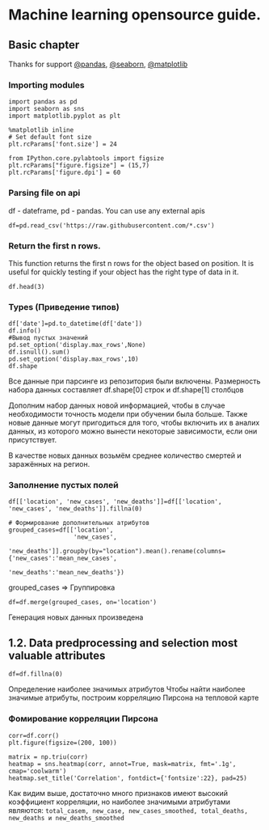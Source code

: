 # Machine learning opensource guide.

## Basic chapter
Thanks for support [@pandas](https://pandas.pydata.org/getting_started.html), [@seaborn](https://github.com/eugenerum/ToolDataHelper/tree/main/Examples), [@matplotlib](https://matplotlib.org/)
### Importing modules
```
import pandas as pd
import seaborn as sns
import matplotlib.pyplot as plt

%matplotlib inline
# Set default font size
plt.rcParams['font.size'] = 24

from IPython.core.pylabtools import figsize
plt.rcParams["figure.figsize"] = (15,7)
plt.rcParams['figure.dpi'] = 60
```
### Parsing file on api 
df - dateframe, pd - pandas.
You can use any external apis
```
df=pd.read_csv('https://raw.githubusercontent.com/*.csv')
```
### Return the first n rows.
This function returns the first n rows for the object based on position. It is useful for quickly testing if your object has the right type of data in it.
```
df.head(3)
```
### Types (Приведение типов)
```
df['date']=pd.to_datetime(df['date'])
df.info()
#Вывод пустых значений
pd.set_option('display.max_rows',None)
df.isnull().sum()
pd.set_option('display.max_rows',10)
df.shape
```
Все данные при парсинге из репозитория были включены. Размерность набора данных составляет df.shape[0] строк и df.shape[1] столбцов

Дополним набор данных новой информацией, чтобы в случае необходимости точность модели при обучении была больше. Также новые данные могут пригодиться для того, чтобы включить их в аналих данных, из которого можно вынести некоторые зависимости, если они присутствует.

В качестве новых данных возьмём среднее количество смертей и заражённых на регион.
### Заполнение пустых полей

```
df[['location', 'new_cases', 'new_deaths']]=df[['location', 'new_cases', 'new_deaths']].fillna(0)
```
```
# Формирование дополнительных атрибутов
grouped_cases=df[['location', 
                  'new_cases', 
                  'new_deaths']].groupby(by="location").mean().rename(columns={'new_cases':'mean_new_cases', 
                                                                               'new_deaths':'mean_new_deaths'})
```
grouped_cases => Группировка 
```
df=df.merge(grouped_cases, on='location')
```
Генерация новых данных произведена

## 1.2. Data predprocessing and selection most valuable attributes
```
df=df.fillna(0)
```
Определение наиболее значимых атрибутов
Чтобы найти наиболее значимые атрибуты, построим корреляцию Пирсона на тепловой карте
### Фомирование корреляции Пирсона
```
corr=df.corr()
plt.figure(figsize=(200, 100))

matrix = np.triu(corr)
heatmap = sns.heatmap(corr, annot=True, mask=matrix, fmt='.1g', cmap='coolwarm')
heatmap.set_title('Correlation', fontdict={'fontsize':22}, pad=25)
```
Как видим выше, достаточно много признаков имеют высокий коэффициент корреляции, но наиболее значимыми атрибутами являются: `total_casem, new_case, new_cases_smoothed, total_deaths, new_deaths и new_deaths_smoothed`
